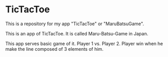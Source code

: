 # TicTacToe
This is a repository for my app "TicTacToe" or "MaruBatsuGame".

This is an app of TicTacToe.
It is called Maru-Batsu-Game in Japan.

This app serves basic game of it.
Player 1 vs. Player 2.
Player win when he make the line composed of 3 elements of him.
